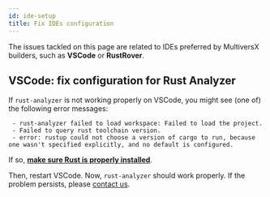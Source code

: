 ```yaml
---
id: ide-setup
title: Fix IDEs configuration
---
```


[comment]: # (mx-abstract)

The issues tackled on this page are related to IDEs preferred by MultiversX builders, such as **VSCode** or **RustRover**.

[comment]: # (mx-context-auto)

## VSCode: fix configuration for Rust Analyzer

If `rust-analyzer` is not working properly on VSCode, you might see (one of) the following error messages:

```
 - rust-analyzer failed to load workspace: Failed to load the project.
 - Failed to query rust toolchain version.
 - error: rustup could not choose a version of cargo to run, because one wasn't specified explicitly, and no default is configured.
```

If so, **[make sure Rust is properly installed](/docs/developers/toolchain-setup.md#installing-rust-and-sc-meta)**.

Then, restart VSCode. Now, `rust-analyzer` should work properly. If the problem persists, please [contact us](/developers/overview).
